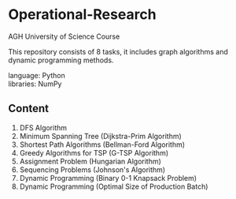 # Operational-Research
AGH University of Science Course 

This repository consists of 8 tasks, it includes graph algorithms and dynamic programming methods.    

language: Python  
libraries: NumPy  

## Content  
1. DFS Algorithm  
2. Minimum Spanning Tree (Dijkstra-Prim Algorithm)  
3. Shortest Path Algorithms (Bellman-Ford Algorithm)  
4. Greedy Algorithms for TSP (G-TSP Algorithm)  
5. Assignment Problem (Hungarian Algorithm)  
6. Sequencing Problems (Johnson's Algorithm)  
7. Dynamic Programming (Binary 0-1 Knapsack Problem)  
8. Dynamic Programming (Optimal Size of Production Batch)  
